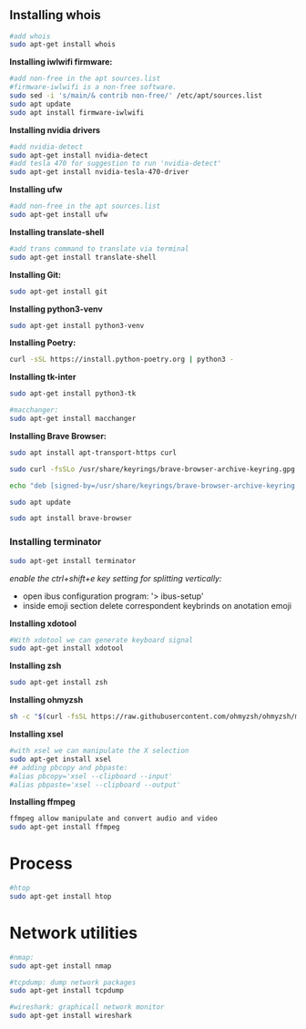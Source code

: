 # 
## **Installing whois**
```.sh
#add whois
sudo apt-get install whois
```


**Installing iwlwifi firmware:**
```.sh
#add non-free in the apt sources.list
#firmware-iwlwifi is a non-free software.
sudo sed -i 's/main/& contrib non-free/' /etc/apt/sources.list
sudo apt update
sudo apt install firmware-iwlwifi
```
**Installing nvidia drivers** 
```.sh
#add nvidia-detect
sudo apt-get install nvidia-detect
#add tesla 470 for suggestion to run 'nvidia-detect'
sudo apt-get install nvidia-tesla-470-driver
```
**Installing ufw**
```.sh
#add non-free in the apt sources.list
sudo apt-get install ufw
```
**Installing translate-shell**
```.sh
#add trans command to translate via terminal
sudo apt-get install translate-shell
```
**Installing Git:**
```.sh
sudo apt-get install git
```
**Installing python3-venv**
```.sh
sudo apt-get install python3-venv
```

**Installing Poetry:**
```.anulated_x.sh
curl -sSL https://install.python-poetry.org | python3 -
```
**Installing tk-inter**
```.sh
sudo apt-get install python3-tk
```

```.sh
#macchanger: 
sudo apt-get install macchanger
```

**Installing Brave Browser:**
```.sh
sudo apt install apt-transport-https curl

sudo curl -fsSLo /usr/share/keyrings/brave-browser-archive-keyring.gpg https://brave-browser-apt-release.s3.brave.com/brave-browser-archive-keyring.gpg

echo "deb [signed-by=/usr/share/keyrings/brave-browser-archive-keyring.gpg arch=amd64] https://brave-browser-apt-release.s3.brave.com/ stable main"|sudo tee /etc/apt/sources.list.d/brave-browser-release.list

sudo apt update

sudo apt install brave-browser
```

### **Installing terminator**
```.sh
sudo apt-get install terminator
```
*enable the ctrl+shift+e key setting for splitting vertically:*
- open ibus configuration program: '> ibus-setup'
- inside emoji section delete correspondent keybrinds on anotation emoji

**Installing xdotool**
```.sh
#With xdotool we can generate keyboard signal 
sudo apt-get install xdotool
```

**Installing zsh**
```.sh
sudo apt-get install zsh

```

**Installing ohmyzsh**
```.sh
sh -c "$(curl -fsSL https://raw.githubusercontent.com/ohmyzsh/ohmyzsh/master/tools/install.sh)" "" --unattended
```


**Installing xsel**
```.sh
#with xsel we can manipulate the X selection
sudo apt-get install xsel
## adding pbcopy and pbpaste:
#alias pbcopy='xsel --clipboard --input'
#alias pbpaste='xsel --clipboard --output'

```
 
**Installing ffmpeg**
```.sh
ffmpeg allow manipulate and convert audio and video
sudo apt-get install ffmpeg
```
# Process
```.sh
#htop
sudo apt-get install htop
```

# Network utilities
```.sh
#nmap: 
sudo apt-get install nmap
```

```.sh
#tcpdump: dump network packages
sudo apt-get install tcpdump
```

```.sh
#wireshark: graphicall network monitor
sudo apt-get install wireshark
```
